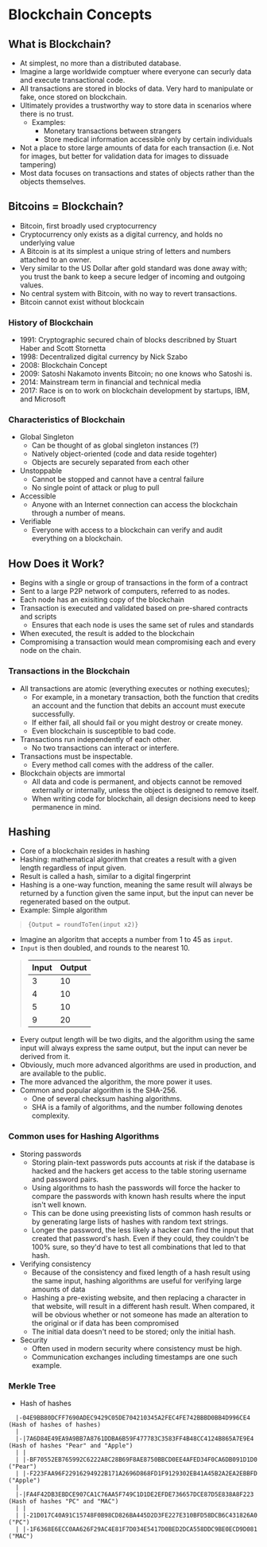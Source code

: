 # Blockchain Concepts

## What is Blockchain?

- At simplest, no more than a distributed database.
- Imagine a large worldwide comptuer where everyone can securly data and execute transactional code.
- All transactions are stored in blocks of data. Very hard to manipulate or fake, once stored on blockchain.
- Ultimately provides a trustworthy way to store data in scenarios where there is no trust.
  - Examples:
    - Monetary transactions between strangers
    - Store medical information accessible only by certain individuals
- Not a place to store large amounts of data for each transaction (i.e. Not for images, but better for validation data for images to dissuade tampering)
- Most data focuses on transactions and states of objects rather than the objects themselves.

## Bitcoins = Blockchain?

- Bitcoin, first broadly used cryptocurrency
- Cryptocurrency only exists as a digital currency, and holds no underlying value
- A Bitcoin is at its simplest a unique string of letters and numbers attached to an owner.
- Very similar to the US Dollar after gold standard was done away with; you trust the bank to keep a secure ledger of incoming and outgoing values.
- No central system with Bitcoin, with no way to revert transactions.
- Bitcoin cannot exist without blockcain

### History of Blockchain

- 1991: Cryptographic secured chain of blocks describned by Stuart Haber and Scott Stornetta
- 1998: Decentralized digital currency by Nick Szabo
- 2008: Blockchain Concept
- 2009: Satoshi Nakamoto invents Bitcoin; no one knows who Satoshi is.
- 2014: Mainstream term in financial and technical media
- 2017: Race is on to work on blockchain development by startups, IBM, and Microsoft

### Characteristics of Blockchain

- Global Singleton
  - Can be thought of as global singleton instances (?)
  - Natively object-oriented (code and data reside togehter)
  - Objects are securely separated from each other
- Unstoppable
  - Cannot be stopped and cannot have a central failure
  - No single point of attack or plug to pull
- Accessible
  - Anyone with an Internet connection can access the blockchain through a number of means.
- Verifiable
  - Everyone with access to a blockchain can verify and audit everything on a blockchain.

## How Does it Work?

- Begins with a single or group of transactions in the form of a contract
- Sent to a large P2P network of computers, referred to as nodes.
- Each node has an exisiting copy of the blockchain
- Transaction is executed and validated based on pre-shared contracts and scripts
  - Ensures that each node is uses the same set of rules and standards
- When executed, the result is added to the blockchain
- Compromising a transaction would mean compromising each and every node on the chain.

### Transactions in the Blockchain

- All transactions are atomic (everything executes or nothing executes);
  - For example, in a monetary transaction, both the function that credits an account and the function that debits an account must execute successfully.
  - If either fail, all should fail or you might destroy or create money.
  - Even blockchain is susceptible to bad code.
- Transactions run independently of each other.
  - No two transactions can interact or interfere.
- Transactions must be inspectable.
  - Every method call comes with the address of the caller.
- Blockchain objects are immortal
  - All data and code is permanent, and objects cannot be removed externally or internally, unless the object is designed to remove itself.
  - When writing code for blockchain, all design decisions need to keep permanence in mind.

## Hashing 

- Core of a blockchain resides in hashing
- Hashing: mathematical algorithm that creates a result with a given length regardless of input given.
- Result is called a hash, similar to a digital fingerprint
- Hashing is a one-way function, meaning the same result will always be returned by a function given the same input, but the input can never be regenerated based on the output.
- Example: Simple algorithm

> ```
> {Output = roundToTen(input x2)}
> ```

- Imagine an algoritm that accepts a number from 1 to 45 as `input`.
- `Input` is then doubled, and rounds to the nearest 10.

> Input | Output
> ---   | ---
> 3     | 10
> 4     | 10
> 5     | 10
> 9     | 20

- Every output length will be two digits, and the algorithm using the same input will always express the same output, but the input can never be derived from it.
- Obviously, much more advanced algorithms are used in production, and are available to the public.
- The more advanced the algorithm, the more power it uses.
- Common and popular algorithm is the SHA-256.
  - One of several checksum hashing algorithms.
  - SHA is a family of algorithms, and the number following denotes complexity.

### Common uses for Hashing Algorithms

- Storing passwords
  - Storing plain-text passwords puts accounts at risk if the database is hacked and the hackers get access to the table storing username and password pairs.
  - Using algorithms to hash the passwords will force the hacker to compare the passwords with known hash results where the input isn't well known.
  - This can be done using preexisting lists of common hash results or by generating large lists of hashes with random text strings.
  - Longer the password, the less likely a hacker can find the input that created that password's hash. Even if they could, they couldn't be 100% sure, so they'd have to test all combinations that led to that hash.
- Verifying consistency
  - Because of the consistency and fixed length of a hash result using the same input, hashing algorithms are useful for verifying large amounts of data
  - Hashing a pre-existing website, and then replacing a character in that website, will result in a different hash result. When compared, it will be obvious whether or not someone has made an alteration to the original or if data has been compromised
  - The initial data doesn't need to be stored; only the initial hash.
- Security
  - Often used in modern security where consistency must be high.
  - Communication exchanges including timestamps are one such example.

### Merkle Tree

- Hash of hashes

```
  |-04E9BB80DCFF7690ADEC9429C05DE704210345A2FEC4FE742BBBD0BB4D996CE4 (Hash of hashes of hashes)
  |
  |-|7A6D84E49EA9A9BB7A8761DDBA6B59F477783C3583FF4B48CC4124B865A7E9E4 (Hash of hashes "Pear" and "Apple")
  | |
  | |-BF70552EB765992C6222A8C28B69F8AE8750BBCD0EE4AFED34F0CA6DB091D1D0 ("Pear")
  | |-F223FAA96F22916294922B171A2696D868FD1F9129302EB41A45B2A2EA2EBBFD ("Apple")
  |
  |-|FA4F42DB3EBDCE907CA1C76AA5F749C1D1DE2EFDE736657DCE87D5E838A8F223 (Hash of hashes "PC" and "MAC")
  | |
  | |-21D017C40A91C15748F0B98CD826BA445D2D3FE227E310BFD58DCB6C431826A0 ("PC")
  | |-1F6368E6ECC0AA626F29AC4E81F7D034E5417D0BED2DCA558DDC9BE0ECD9D081 ("MAC")
```
